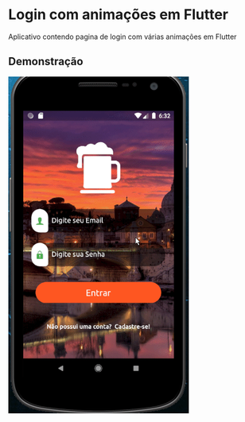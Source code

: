 # Login com animações em Flutter
Aplicativo contendo pagina de login com várias animações em Flutter

## Demonstração
<img src='demo.gif' alt='gif animado mostrando as animações do projeto' />

